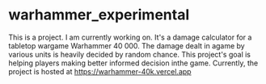 # warhammer_experimental

This is a project. I am currently working on. It's a damage calculator for a tabletop wargame Warhammer 40 000. 
The damage dealt in agame by various units is heavily decided by random chance. 
This project's goal is helping players making better informed decision inthe game. Currently, the project is hosted at https://warhammer-40k.vercel.app
